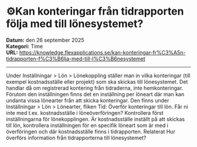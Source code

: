 # ⚙️Kan konteringar från tidrapporten följa med till lönesystemet?

**Datum:** den 26 september 2025  
**Kategori:** Time  
**URL:** https://knowledge.flexapplications.se/kan-konteringar-fr%C3%A5n-tidrapporten-f%C3%B6lja-med-till-l%C3%B6nesystemet

---

Under
Inställningar > Lön > Lönekoppling
ställer man in vilka konteringar (till exempel kostnadsställe eller projekt) som ska skickas till lönesystemet. Det handlar då om registrerad kontering från tidraderna, inte hemkonteringar.
Förutom den inställningen finns det en inställning per löneart där man kan undanta vissa lönearter från att skicka konteringar. Den finns under
Inställningar > Lön > Lönearter, fliken Tid: Överför konteringar till lön.
Får ni inte med t.ex. kostnadsställe i löneöverföringen?
Kontrollera först inställningarna för lönekopplingen. Är kostnadsställe inställt på att skickas till lön, kontrollera inställningen för en specifik löneart som är med i överföringen och där kostnadsställe finns i tidrapporten.
Relaterat
Hur överförs information från tidrapporterna till lönesystemet?
